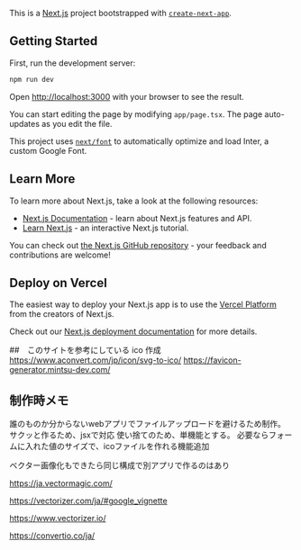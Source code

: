 This is a [Next.js](https://nextjs.org/) project bootstrapped with [`create-next-app`](https://github.com/vercel/next.js/tree/canary/packages/create-next-app).

## Getting Started

First, run the development server:

```bash
npm run dev
```

Open [http://localhost:3000](http://localhost:3000) with your browser to see the result.

You can start editing the page by modifying `app/page.tsx`. The page auto-updates as you edit the file.

This project uses [`next/font`](https://nextjs.org/docs/basic-features/font-optimization) to automatically optimize and load Inter, a custom Google Font.

## Learn More

To learn more about Next.js, take a look at the following resources:

- [Next.js Documentation](https://nextjs.org/docs) - learn about Next.js features and API.
- [Learn Next.js](https://nextjs.org/learn) - an interactive Next.js tutorial.

You can check out [the Next.js GitHub repository](https://github.com/vercel/next.js/) - your feedback and contributions are welcome!

## Deploy on Vercel

The easiest way to deploy your Next.js app is to use the [Vercel Platform](https://vercel.com/new?utm_medium=default-template&filter=next.js&utm_source=create-next-app&utm_campaign=create-next-app-readme) from the creators of Next.js.

Check out our [Next.js deployment documentation](https://nextjs.org/docs/deployment) for more details.

##　このサイトを参考にしている
ico 作成
https://www.aconvert.com/jp/icon/svg-to-ico/
https://favicon-generator.mintsu-dev.com/

## 制作時メモ

誰のものか分からないwebアプリでファイルアップロードを避けるため制作。
サクッと作るため、jsxで対応
使い捨てのため、単機能とする。
必要ならフォームに入れた値のサイズで、icoファイルを作れる機能追加

ベクター画像化もできたら同じ構成で別アプリで作るのはあり

https://ja.vectormagic.com/

https://vectorizer.com/ja/#google_vignette

https://www.vectorizer.io/

https://convertio.co/ja/

